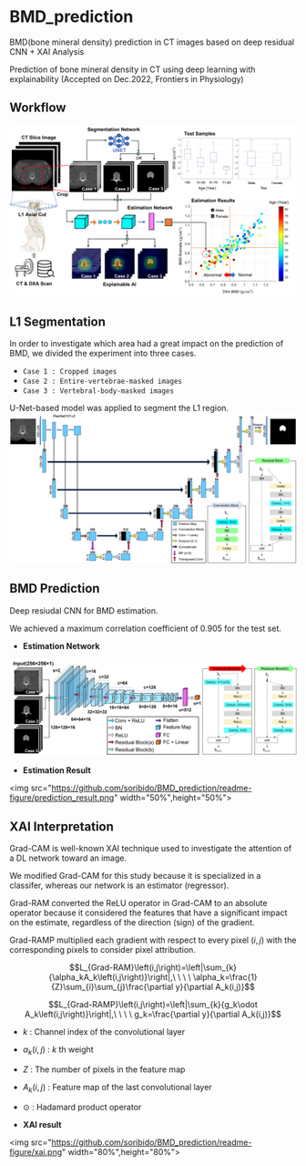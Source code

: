 # BMD_prediction
BMD(bone mineral density) prediction in CT images based on deep residual CNN + XAI Analysis
  
Prediction of bone mineral density in CT using deep learning with explainability (Accepted on Dec.2022, Frontiers in Physiology)

## Workflow
![workflow](/readme-figure/workflow.png)
  
## L1 Segmentation
In order to investigate which area had a great impact on the prediction of BMD, we divided the experiment into three cases.  
* ``Case 1 : Cropped images``  
* ``Case 2 : Entire-vertebrae-masked images``  
* ``Case 3 : Vertebral-body-masked images``  
  
U-Net-based model was applied to segment the L1 region.  
![segmentation](/readme-figure/segmentation.png)  

## BMD Prediction
Deep resiudal CNN for BMD estimation.  

We achieved a maximum correlation coefficient of 0.905 for the test set.  
  
* **Estimation Network**  

![prediction](/readme-figure/prediction.png)
  

* **Estimation Result**  

<!-- ![pred_result](/readme-figure/prediction_result.png){: width="50%",height="50%"} -->
<img src="https://github.com/soribido/BMD_prediction/readme-figure/prediction_result.png" width="50%",height="50%">


## XAI Interpretation
Grad-CAM is well-known XAI technique used to investigate the attention of a DL network toward an image.  
  
We modified Grad-CAM for this study because it is specialized in a classifer, whereas our network is an estimator (regressor).  
  
Grad-RAM converted the ReLU operator in Grad-CAM to an absolute operator because it considered the features that have a significant impact on the estimate, regardless of the direction (sign) of the gradient.
  
Grad-RAMP multiplied each gradient with respect to every pixel $(i,j)$ with the corresponding pixels to consider pixel attribution.   

$$L_{Grad-RAM}\left(i,j\right)=\left|\sum_{k}{\alpha_kA_k\left(i,j\right)}\right|,\ \ \ \ \alpha_k=\frac{1}{Z}\sum_{i}\sum_{j}\frac{\partial y}{\partial A_k(i,j)}$$

$$L_{Grad-RAMP}\left(i,j\right)=\left|\sum_{k}{g_k\odot A_k\left(i,j\right)}\right|,\ \ \ \ g_k=\frac{\partial y}{\partial A_k(i,j)}$$
  
* $k$ : Channel index of the convolutional layer  
* $\alpha_{k}(i,j)$ : $k$ th weight  
* *Z* : The number of pixels in the feature map  
* $A_{k}(i,j)$ : Feature map of the last convolutional layer  
* $\odot$ : Hadamard product operator 

* **XAI result**  
<!-- ![xai](/readme-figure/xai.png){: width="80%",height="80%"} -->
<img src="https://github.com/soribido/BMD_prediction/readme-figure/xai.png" width="80%",height="80%">
 
